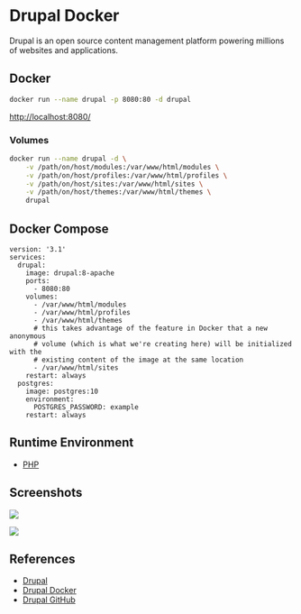 # Drupal Docker

Drupal is an open source content management platform powering millions of websites and applications.

## Docker
```sh
docker run --name drupal -p 8080:80 -d drupal
```
[http://localhost:8080/](http://localhost:8080/)

### Volumes
```sh
docker run --name drupal -d \
    -v /path/on/host/modules:/var/www/html/modules \
    -v /path/on/host/profiles:/var/www/html/profiles \
    -v /path/on/host/sites:/var/www/html/sites \
    -v /path/on/host/themes:/var/www/html/themes \
    drupal
```

## Docker Compose
```
version: '3.1'
services:
  drupal:
    image: drupal:8-apache
    ports:
      - 8080:80
    volumes:
      - /var/www/html/modules
      - /var/www/html/profiles
      - /var/www/html/themes
      # this takes advantage of the feature in Docker that a new anonymous
      # volume (which is what we're creating here) will be initialized with the
      # existing content of the image at the same location
      - /var/www/html/sites
    restart: always
  postgres:
    image: postgres:10
    environment:
      POSTGRES_PASSWORD: example
    restart: always
```

## Runtime Environment
- [PHP](https://www.php.net/downloads)

## Screenshots
![](https://www.drupal.org/files/docs/user_guide/en/images/config-overview-pencils.png)

![](https://www.drupal.org/files/docs/user_guide/en/images/config-basic-TimeZone.png)

## References
- [Drupal](https://www.drupal.org/)
- [Drupal Docker](https://hub.docker.com/_/drupal)
- [Drupal GitHub](https://github.com/drupal/drupal)